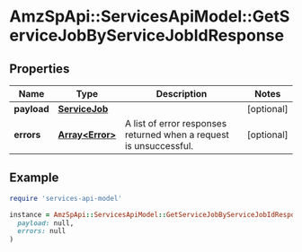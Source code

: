 # AmzSpApi::ServicesApiModel::GetServiceJobByServiceJobIdResponse

## Properties

| Name | Type | Description | Notes |
| ---- | ---- | ----------- | ----- |
| **payload** | [**ServiceJob**](ServiceJob.md) |  | [optional] |
| **errors** | [**Array&lt;Error&gt;**](Error.md) | A list of error responses returned when a request is unsuccessful. | [optional] |

## Example

```ruby
require 'services-api-model'

instance = AmzSpApi::ServicesApiModel::GetServiceJobByServiceJobIdResponse.new(
  payload: null,
  errors: null
)
```

